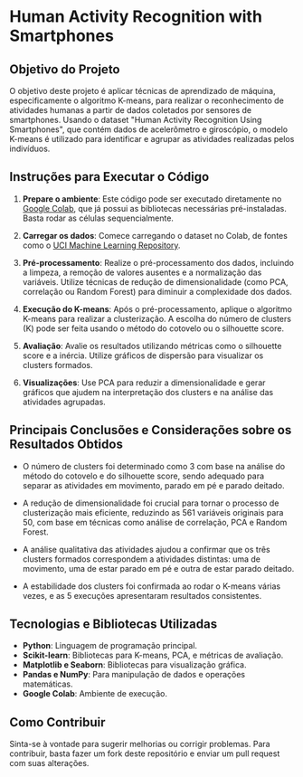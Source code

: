 # Human Activity Recognition with Smartphones

## Objetivo do Projeto

O objetivo deste projeto é aplicar técnicas de aprendizado de máquina, especificamente o algoritmo K-means, para realizar o reconhecimento de atividades humanas a partir de dados coletados por sensores de smartphones. Usando o dataset "Human Activity Recognition Using Smartphones", que contém dados de acelerômetro e giroscópio, o modelo K-means é utilizado para identificar e agrupar as atividades realizadas pelos indivíduos.

## Instruções para Executar o Código

1. **Prepare o ambiente**: Este código pode ser executado diretamente no [Google Colab](https://colab.research.google.com/), que já possui as bibliotecas necessárias pré-instaladas. Basta rodar as células sequencialmente.
   
2. **Carregar os dados**: Comece carregando o dataset no Colab, de fontes como o [UCI Machine Learning Repository](https://archive.ics.uci.edu/ml/datasets/Human+Activity+Recognition+Using+Smartphones).
   
3. **Pré-processamento**: Realize o pré-processamento dos dados, incluindo a limpeza, a remoção de valores ausentes e a normalização das variáveis. Utilize técnicas de redução de dimensionalidade (como PCA, correlação ou Random Forest) para diminuir a complexidade dos dados.

4. **Execução do K-means**: Após o pré-processamento, aplique o algoritmo K-means para realizar a clusterização. A escolha do número de clusters (K) pode ser feita usando o método do cotovelo ou o silhouette score.

5. **Avaliação**: Avalie os resultados utilizando métricas como o silhouette score e a inércia. Utilize gráficos de dispersão para visualizar os clusters formados.

6. **Visualizações**: Use PCA para reduzir a dimensionalidade e gerar gráficos que ajudem na interpretação dos clusters e na análise das atividades agrupadas.

## Principais Conclusões e Considerações sobre os Resultados Obtidos

- O número de clusters foi determinado como 3 com base na análise do método do cotovelo e do silhouette score, sendo adequado para separar as atividades em movimento, parado em pé e parado deitado.
  
- A redução de dimensionalidade foi crucial para tornar o processo de clusterização mais eficiente, reduzindo as 561 variáveis originais para 50, com base em técnicas como análise de correlação, PCA e Random Forest.

- A análise qualitativa das atividades ajudou a confirmar que os três clusters formados correspondem a atividades distintas: uma de movimento, uma de estar parado em pé e outra de estar parado deitado.

- A estabilidade dos clusters foi confirmada ao rodar o K-means várias vezes, e as 5 execuções apresentaram resultados consistentes.

## Tecnologias e Bibliotecas Utilizadas

- **Python**: Linguagem de programação principal.
- **Scikit-learn**: Bibliotecas para K-means, PCA, e métricas de avaliação.
- **Matplotlib e Seaborn**: Bibliotecas para visualização gráfica.
- **Pandas e NumPy**: Para manipulação de dados e operações matemáticas.
- **Google Colab**: Ambiente de execução.

## Como Contribuir

Sinta-se à vontade para sugerir melhorias ou corrigir problemas. Para contribuir, basta fazer um fork deste repositório e enviar um pull request com suas alterações.
